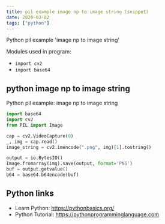 ```yaml
---
title: pil example image np to image string (snippet)
date: 2020-03-02
tags: ["python"]
---
```

Python pil example 'image np to image string'


Modules used in program: 
* `import cv2`
* `import base64`

## python image np to image string

Python pil example: image np to image string

```python
import base64
import cv2
from PIL import Image

cap = cv2.VideoCapture(0)
_, img = cap.read()
image_string = cv2.imencode(".png", img)[1].tostring()

output = io.BytesIO()
Image.fromarray(img).save(output, format='PNG')
buf = output.getvalue()
b64 = base64.b64encode(buf)

```

## Python links

- Learn Python: https://pythonbasics.org/
- Python Tutorial: https://pythonprogramminglanguage.com
